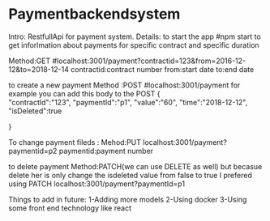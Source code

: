 # Paymentbackendsystem
Intro:
RestfullApi for payment system.
Details:
to start the app 
#npm start
to get inforlmation about payments for specific contract and  specific duration

Method:GET
#localhost:3001/payment?contractid=123&from=2016-12-12&to=2018-12-14
contractid:contract number
from:start date
to:end date 

to create a new payment
Method :POST
#localhost:3001/payment
for example you can add this body to the POST
{  
	"contractId":"123",
	"paymentId":"p1",
	"value":"60",
	"time":"2018-12-12",
	"isDeleted":true
	
}

To change payment fileds :
Mehod:PUT
localhost:3001/payment?paymentid=p2
paymentid:payment number

to delete payment 
Method:PATCH(we can use DELETE as well) but becasue delete her is only change the isdeleted value from false to true I prefered using PATCH
localhost:3001/payment?paymentId=p1

Things to add in future:
1-Adding more models 
2-Using docker
3-Using some front end technology like react 
